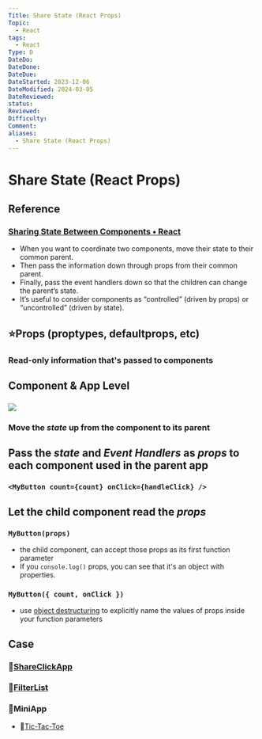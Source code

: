 ```yaml
---
Title: Share State (React Props)
Topic:
  - React
tags:
  - React
Type: D
DateDo:
DateDone:
DateDue:
DateStarted: 2023-12-06
DateModified: 2024-03-05
DateReviewed:
status:
Reviewed:
Difficulty:
Comment:
aliases:
  - Share State (React Props)
---
```


# Share State (React Props)

## Reference

### [Sharing State Between Components • React](https://beta.reactjs.org/learn/sharing-state-between-components#recap)
- When you want to coordinate two components, move their state to their common parent.
- Then pass the information down through props from their common parent.
- Finally, pass the event handlers down so that the children can change the parent’s state.
- It’s useful to consider components as “controlled” (driven by props) or “uncontrolled” (driven by state).

## ⭐Props (proptypes, defaultprops, etc)

### Read-only information that's passed to components

## Component & App Level

### ![](Paste%20image%201701567850607image.png)

### Move the *state* up from the component to its parent

## Pass the *state* and *Event Handlers* as *props* to each component used in the parent app

### `<MyButton count={count} onClick={handleClick} />`

## Let the child component read the *props*

### `MyButton(props)`
- the child component, can accept those props as its first function parameter
- If you `console.log()` props, you can see that it's an object with properties.

### `MyButton({ count, onClick })`
- use [object destructuring](https://developer.mozilla.org/docs/Web/JavaScript/Reference/Operators/Destructuring_assignment) to explicitly name the values of props inside your function parameters

## Case

### 📌[ShareClickApp](../../DB-React-Components/ShareClickApp.md)

### 📌[FilterList](../../DB-React-Components/FilterList.md)

### 🚀MiniApp
- 📌[Tic-Tac-Toe](../../DB-React-Components/Tic-Tac-Toe.md)

